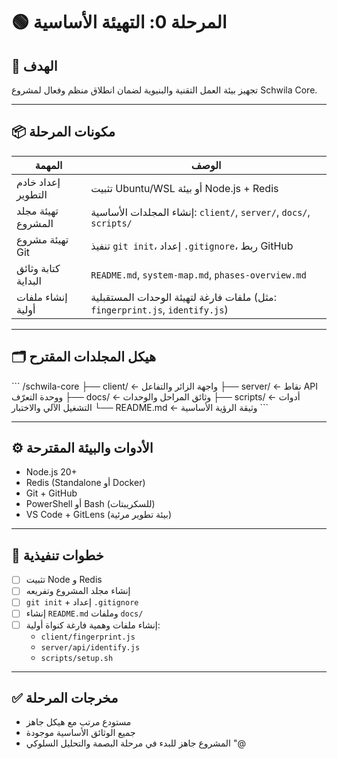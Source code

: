 
# 🟢 المرحلة 0: التهيئة الأساسية

## 🎯 الهدف
تجهيز بيئة العمل التقنية والبنيوية لضمان انطلاق منظم وفعال لمشروع Schwila Core.

---

## 📦 مكونات المرحلة

| المهمة                          | الوصف                                                                 |
|---------------------------------|------------------------------------------------------------------------|
| إعداد خادم التطوير              | تثبيت Ubuntu/WSL أو بيئة Node.js + Redis                               |
| تهيئة مجلد المشروع              | إنشاء المجلدات الأساسية: `client/`, `server/`, `docs/`, `scripts/`     |
| تهيئة مشروع Git                 | تنفيذ `git init`، إعداد `.gitignore`، ربط GitHub                      |
| كتابة وثائق البداية             | `README.md`, `system-map.md`, `phases-overview.md`                     |
| إنشاء ملفات أولية              | ملفات فارغة لتهيئة الوحدات المستقبلية (مثل: `fingerprint.js`, `identify.js`)

---

## 🗂️ هيكل المجلدات المقترح

\`\`\`
/schwila-core
├── client/               ← واجهة الزائر والتفاعل
├── server/               ← نقاط API ووحدة التعرّف
├── docs/                 ← وثائق المراحل والوحدات
├── scripts/              ← أدوات التشغيل الآلي والاختبار
└── README.md             ← وثيقة الرؤية الأساسية
\`\`\`

---

## ⚙️ الأدوات والبيئة المقترحة

- Node.js 20+
- Redis (Standalone أو Docker)
- Git + GitHub
- PowerShell أو Bash (للسكريبتات)
- VS Code + GitLens (بيئة تطوير مرئية)

---

## 🧪 خطوات تنفيذية

- [ ] تثبيت Node و Redis
- [ ] إنشاء مجلد المشروع وتفريعه
- [ ] `git init` + إعداد `.gitignore`
- [ ] إنشاء `README.md` وملفات `docs/`
- [ ] إنشاء ملفات وهمية فارغة كنواة أولية:
  - `client/fingerprint.js`
  - `server/api/identify.js`
  - `scripts/setup.sh`

---

## ✅ مخرجات المرحلة

- مستودع مرتب مع هيكل جاهز
- جميع الوثائق الأساسية موجودة
- المشروع جاهز للبدء في مرحلة البصمة والتحليل السلوكي
"@